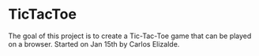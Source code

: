# TicTacToe
The goal of this project is to create a Tic-Tac-Toe game that can be played on a browser.
Started on Jan 15th by Carlos Elizalde.